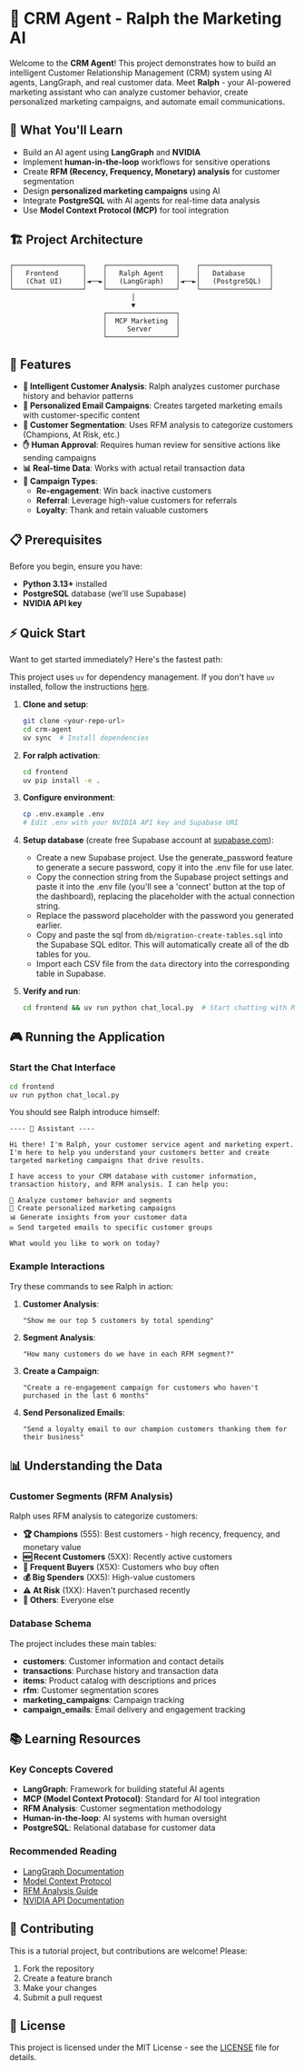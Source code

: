 # 🤖 CRM Agent - Ralph the Marketing AI

Welcome to the **CRM Agent**! This project demonstrates how to build an intelligent Customer Relationship Management (CRM) system using AI agents, LangGraph, and real customer data. Meet **Ralph** - your AI-powered marketing assistant who can analyze customer behavior, create personalized marketing campaigns, and automate email communications.

## 🎯 What You'll Learn

- Build an AI agent using **LangGraph** and **NVIDIA**
- Implement **human-in-the-loop** workflows for sensitive operations
- Create **RFM (Recency, Frequency, Monetary) analysis** for customer segmentation
- Design **personalized marketing campaigns** using AI
- Integrate **PostgreSQL** with AI agents for real-time data analysis
- Use **Model Context Protocol (MCP)** for tool integration

## 🏗️ Project Architecture

```
┌─────────────────┐    ┌─────────────────┐    ┌─────────────────┐
│   Frontend      │    │   Ralph Agent   │    │   Database      │
│   (Chat UI)     │◄──►│   (LangGraph)   │◄──►│   (PostgreSQL)  │
└─────────────────┘    └─────────────────┘    └─────────────────┘
                              │
                              ▼
                       ┌─────────────────┐
                       │  MCP Marketing  │
                       │     Server      │
                       └─────────────────┘
```

## 🚀 Features

- **🧠 Intelligent Customer Analysis**: Ralph analyzes customer purchase history and behavior patterns
- **📧 Personalized Email Campaigns**: Creates targeted marketing emails with customer-specific content
- **🎯 Customer Segmentation**: Uses RFM analysis to categorize customers (Champions, At Risk, etc.)
- **✋ Human Approval**: Requires human review for sensitive actions like sending campaigns
- **📊 Real-time Data**: Works with actual retail transaction data
- **🔄 Campaign Types**:
  - **Re-engagement**: Win back inactive customers
  - **Referral**: Leverage high-value customers for referrals
  - **Loyalty**: Thank and retain valuable customers

## 📋 Prerequisites

Before you begin, ensure you have:

- **Python 3.13+** installed
- **PostgreSQL** database (we'll use Supabase)
- **NVIDIA API key**

## ⚡ Quick Start

Want to get started immediately? Here's the fastest path:

This project uses `uv` for dependency management. If you don't have `uv` installed, follow the instructions [here](https://docs.astral.sh/uv/guides/install-python/).

1. **Clone and setup**:
   ```bash
   git clone <your-repo-url>
   cd crm-agent
   uv sync  # Install dependencies
   ```
2. **For ralph activation**:
   ```bash
   cd frontend
   uv pip install -e .
   ```
3. **Configure environment**:
   ```bash
   cp .env.example .env
   # Edit .env with your NVIDIA API key and Supabase URI
   ```

4. **Setup database** (create free Supabase account at [supabase.com](https://supabase.com)):
   - Create a new Supabase project. Use the generate_password feature to generate a secure password, copy it into the .env file for use later.
   - Copy the connection string from the Supabase project settings and paste it into the .env file (you'll see a 'connect' button at the top of the dashboard), replacing the placeholder with the actual connection string.
   - Replace the password placeholder with the password you generated earlier.
   - Copy and paste the sql from `db/migration-create-tables.sql` into the Supabase SQL editor. This will automatically create all of the db tables for you.
   - Import each CSV file from the `data` directory into the corresponding table in Supabase.

5. **Verify and run**:
   ```bash
   cd frontend && uv run python chat_local.py  # Start chatting with Ralph!
   ```

## 🎮 Running the Application

### Start the Chat Interface

```bash
cd frontend
uv run python chat_local.py
```

You should see Ralph introduce himself:

```
---- 🤖 Assistant ----

Hi there! I'm Ralph, your customer service agent and marketing expert. I'm here to help you understand your customers better and create targeted marketing campaigns that drive results.

I have access to your CRM database with customer information, transaction history, and RFM analysis. I can help you:

🎯 Analyze customer behavior and segments
📧 Create personalized marketing campaigns
📊 Generate insights from your customer data
✉️ Send targeted emails to specific customer groups

What would you like to work on today?
```

### Example Interactions

Try these commands to see Ralph in action:

1. **Customer Analysis**:
   ```
   "Show me our top 5 customers by total spending"
   ```

2. **Segment Analysis**:
   ```
   "How many customers do we have in each RFM segment?"
   ```

3. **Create a Campaign**:
   ```
   "Create a re-engagement campaign for customers who haven't purchased in the last 6 months"
   ```

4. **Send Personalized Emails**:
   ```
   "Send a loyalty email to our champion customers thanking them for their business"
   ```

## 📊 Understanding the Data

### Customer Segments (RFM Analysis)

Ralph uses RFM analysis to categorize customers:

- **🏆 Champions** (555): Best customers - high recency, frequency, and monetary value
- **🆕 Recent Customers** (5XX): Recently active customers
- **🔄 Frequent Buyers** (X5X): Customers who buy often
- **💰 Big Spenders** (XX5): High-value customers
- **⚠️ At Risk** (1XX): Haven't purchased recently
- **👥 Others**: Everyone else

### Database Schema

The project includes these main tables:

- **customers**: Customer information and contact details
- **transactions**: Purchase history and transaction data
- **items**: Product catalog with descriptions and prices
- **rfm**: Customer segmentation scores
- **marketing_campaigns**: Campaign tracking
- **campaign_emails**: Email delivery and engagement tracking


## 📚 Learning Resources

### Key Concepts Covered

- **LangGraph**: Framework for building stateful AI agents
- **MCP (Model Context Protocol)**: Standard for AI tool integration
- **RFM Analysis**: Customer segmentation methodology
- **Human-in-the-loop**: AI systems with human oversight
- **PostgreSQL**: Relational database for customer data

### Recommended Reading

- [LangGraph Documentation](https://langchain-ai.github.io/langgraph/)
- [Model Context Protocol](https://modelcontextprotocol.io/)
- [RFM Analysis Guide](https://en.wikipedia.org/wiki/RFM_(market_research))
- [NVIDIA API Documentation](https://build.nvidia.com/nvidia/llama-3_1-nemotron-ultra-253b-v1/deploy)

## 🤝 Contributing

This is a tutorial project, but contributions are welcome! Please:

1. Fork the repository
2. Create a feature branch
3. Make your changes
4. Submit a pull request

## 📄 License

This project is licensed under the MIT License - see the [LICENSE](LICENSE) file for details.

